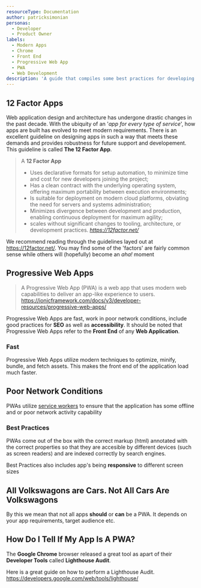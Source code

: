 ```yaml
---
resourceType: Documentation
author: patricksimonian
personas:
  - Developer
  - Product Owner
labels:
  - Modern Apps
  - Chrome
  - Front End
  - Progressive Web App
  - PWA
  - Web Development
description: 'A guide that compiles some best practices for developing cloud native applications.'
---
```


## 12 Factor Apps

Web application design and architecture has undergone drastic changes in the past decade. With the ubiquity of an '*app for every type of service*',
how apps are built has evolved to meet modern requirements. There is an excellent guideline on designing apps in such a way that meets these
demands and provides robustness for future support and developement. This guideline is called **The 12 Factor App**.

> A **12 Factor App**
>- Uses declarative formats for setup automation, to minimize time and cost for new developers joining the project;
>- Has a clean contract with the underlying operating system, offering maximum portability between execution environments;
>- Is suitable for deployment on modern cloud platforms, obviating the need for servers and systems administration;
>- Minimizes divergence between development and production, enabling continuous deployment for maximum agility;
>- scales without significant changes to tooling, architecture, or development practices.
> *https://12factor.net/*

We recommend reading through the guidelines layed out at https://12factor.net/. You may find some of the 'factors' are fairly
common sense while others will (hopefully) become an *aha!* moment

## Progressive Web Apps

> A Progressive Web App (PWA) is a web app that uses modern web capabilities to deliver an app-like experience to users. 
> https://ionicframework.com/docs/v3/developer-resources/progressive-web-apps/

Progressive Web Apps are fast, work in poor network conditions, include good practices for **SEO** as well as **accessibility**.
It should be noted that Progressive Web Apps refer to the **Front End** of any **Web Application**.

### Fast

Progressive Web Apps utilize modern techniques to optimize, minify, bundle, and fetch assets. This makes the front end of the application
load much faster.

## Poor Network Conditions

PWAs utilize [service workers](https://developers.google.com/web/fundamentals/primers/service-workers/) to ensure that the application
has some offline and or poor network activity capability

### Best Practices

PWAs come out of the box with the correct markup (html) annotated with the correct properties so that they are accesible by different
devices (such as screen readers) and are indexed correctly by search engines. 

Best Practices also includes app's being **responsive** to different screen sizes


## All Volkswagons are Cars. Not All Cars Are Volkswagons

By this we mean that not all apps **should** or **can** be a PWA. It depends on your app requirements, target audience etc.

## How Do I Tell If My App Is A PWA?

The **Google Chrome** browser released a great tool as apart of their **Developer Tools** called **Lighthouse Audit**.

Here is a great guide on how to perform a Lighthouse Audit. https://developers.google.com/web/tools/lighthouse/

